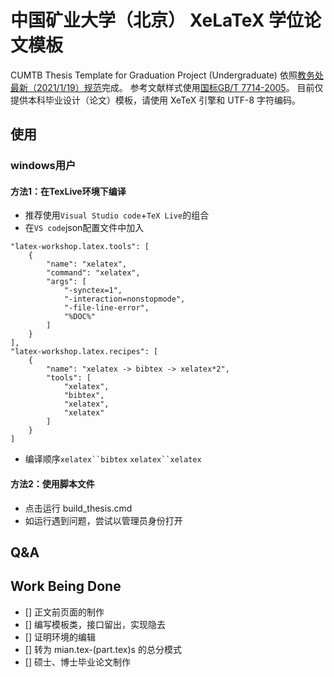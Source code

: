 # 中国矿业大学（北京） XeLaTeX 学位论文模板
CUMTB Thesis Template for Graduation Project (Undergraduate) 
依照[教务处最新（2021/1/19）规范](https://jwc.cumtb.edu.cn/info/1014/2205.htm)完成。
参考文献样式使用[国标GB/T 7714-2005](https://github.com/Haixing-Hu/GBT7714-2005-BibTeX-Style)。
目前仅提供本科毕业设计（论文）模板，请使用 XeTeX 引擎和 UTF-8 字符编码。
## 使用
### windows用户
#### 方法1：在TexLive环境下编译 
- 推荐使用`Visual Studio code`+`TeX Live`的组合
- 在`VS code`json配置文件中加入
```
"latex-workshop.latex.tools": [
    {
        "name": "xelatex",
        "command": "xelatex",
        "args": [
            "-synctex=1",
            "-interaction=nonstopmode",
            "-file-line-error",
            "%DOC%"
        ]
    }
],
"latex-workshop.latex.recipes": [
    {
        "name": "xelatex -> bibtex -> xelatex*2",
        "tools": [
            "xelatex",
            "bibtex",
            "xelatex",
            "xelatex"
        ]
    }
]
```
- 编译顺序`xelatex``bibtex` `xelatex``xelatex`
#### 方法2：使用脚本文件
- 点击运行 build_thesis.cmd
- 如运行遇到问题，尝试以管理员身份打开
## Q&A
## Work Being Done
- [] 正文前页面的制作
- [] 编写模板类，接口留出，实现隐去
- [] 证明环境的编辑
- [] 转为 mian.tex-(part.tex)s 的总分模式
-	[] 硕士、博士毕业论文制作
